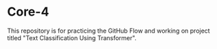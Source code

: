 # Core-4
This repository is for practicing the GitHub Flow and working on project titled "Text Classification Using Transformer".
